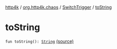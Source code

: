 [http4k](../../index.md) / [org.http4k.chaos](../index.md) / [SwitchTrigger](index.md) / [toString](./to-string.md)

# toString

`fun toString(): `[`String`](https://kotlinlang.org/api/latest/jvm/stdlib/kotlin/-string/index.html) [(source)](https://github.com/http4k/http4k/blob/master/http4k-testing-chaos/src/main/kotlin/org/http4k/chaos/ChaosTriggers.kt#L110)